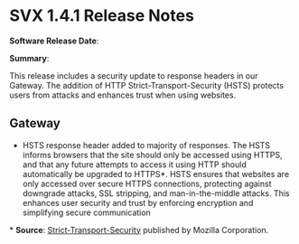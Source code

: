 # SVX 1.4.1 Release Notes

**Software Release Date**: 

**Summary**:

This release includes a security update to response headers in our Gateway. The addition of HTTP Strict-Transport-Security (HSTS) protects users from attacks and enhances trust when using websites.

## Gateway

- HSTS response header added to majority of responses. The HSTS informs browsers that the site should only be accessed using HTTPS, and that any future attempts to access it using HTTP should automatically be upgraded to HTTPS*. HSTS ensures that websites are only accessed over secure HTTPS connections, protecting against downgrade attacks, SSL stripping, and man-in-the-middle attacks. This enhances user security and trust by enforcing encryption and simplifying secure communication

\* **Source**: [Strict-Transport-Security](https://developer.mozilla.org/en-US/docs/Web/HTTP/Headers/Strict-Transport-Security) published by Mozilla Corporation.
